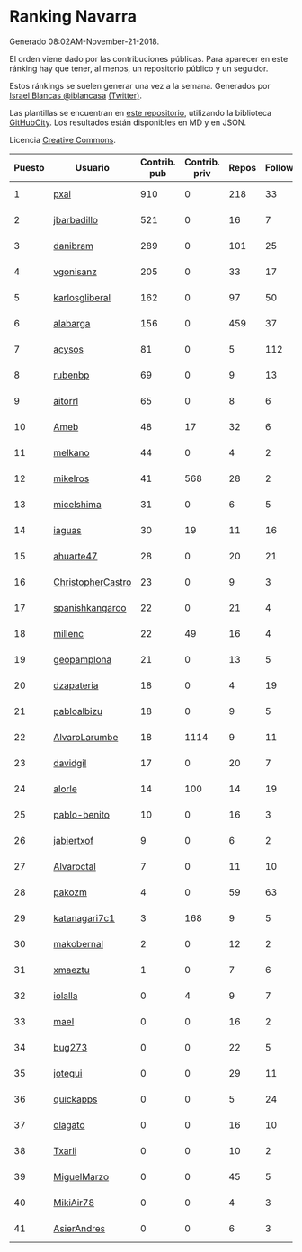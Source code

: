 # Ranking Navarra

Generado 08:02AM-November-21-2018.

El orden viene dado por las contribuciones públicas. Para aparecer en este ránking hay que tener, al menos, un repositorio público y un seguidor.

Estos ránkings se suelen generar una vez a la semana. Generados por [Israel Blancas @iblancasa](https://github.com/iblancasa/) [(Twitter)](https://twitter.com/iblancasa).

Las plantillas se encuentran en [este repositorio](https://github.com/iblancasa/GH-Spanish-Ranking), utilizando la biblioteca [GitHubCity](https://github.com/iblancasa/GitHubCity). Los resultados están disponibles en MD y en JSON.

Licencia [Creative Commons](https://creativecommons.org/licenses/by/4.0/).

| Puesto   |  Usuario  | Contrib. pub | Contrib. priv |Repos| Followers | Desde |  Avatar  |
|----------|-----------|--------------|---------------|-----|-----------|-------|----------|
|1|[pxai](https://github.com/pxai)|910|0|218|33|2011-12-02|![pxai]()|
|2|[jbarbadillo](https://github.com/jbarbadillo)|521|0|16|7|2016-01-29|![jbarbadillo]()|
|3|[danibram](https://github.com/danibram)|289|0|101|25|2013-02-21|![danibram]()|
|4|[vgonisanz](https://github.com/vgonisanz)|205|0|33|17|2012-05-03|![vgonisanz]()|
|5|[karlosgliberal](https://github.com/karlosgliberal)|162|0|97|50|2010-02-10|![karlosgliberal]()|
|6|[alabarga](https://github.com/alabarga)|156|0|459|37|2009-12-11|![alabarga]()|
|7|[acysos](https://github.com/acysos)|81|0|5|112|2012-04-18|![acysos]()|
|8|[rubenbp](https://github.com/rubenbp)|69|0|9|13|2011-01-18|![rubenbp]()|
|9|[aitorrl](https://github.com/aitorrl)|65|0|8|6|2010-08-19|![aitorrl]()|
|10|[Ameb](https://github.com/Ameb)|48|17|32|6|2010-09-03|![Ameb]()|
|11|[melkano](https://github.com/melkano)|44|0|4|2|2015-07-04|![melkano]()|
|12|[mikelros](https://github.com/mikelros)|41|568|28|2|2016-09-15|![mikelros]()|
|13|[micelshima](https://github.com/micelshima)|31|0|6|5|2014-12-15|![micelshima]()|
|14|[iaguas](https://github.com/iaguas)|30|19|11|16|2013-04-25|![iaguas]()|
|15|[ahuarte47](https://github.com/ahuarte47)|28|0|20|21|2013-09-30|![ahuarte47]()|
|16|[ChristopherCastro](https://github.com/ChristopherCastro)|23|0|9|3|2011-04-25|![ChristopherCastro]()|
|17|[spanishkangaroo](https://github.com/spanishkangaroo)|22|0|21|4|2009-10-29|![spanishkangaroo]()|
|18|[millenc](https://github.com/millenc)|22|49|16|4|2014-06-11|![millenc]()|
|19|[geopamplona](https://github.com/geopamplona)|21|0|13|5|2017-01-10|![geopamplona]()|
|20|[dzapateria](https://github.com/dzapateria)|18|0|4|19|2012-01-08|![dzapateria]()|
|21|[pabloalbizu](https://github.com/pabloalbizu)|18|0|9|5|2013-01-09|![pabloalbizu]()|
|22|[AlvaroLarumbe](https://github.com/AlvaroLarumbe)|18|1114|9|11|2013-04-25|![AlvaroLarumbe]()|
|23|[davidgil](https://github.com/davidgil)|17|0|20|7|2012-03-04|![davidgil]()|
|24|[alorle](https://github.com/alorle)|14|100|14|19|2013-04-26|![alorle]()|
|25|[pablo-benito](https://github.com/pablo-benito)|10|0|16|3|2015-05-07|![pablo-benito]()|
|26|[jabiertxof](https://github.com/jabiertxof)|9|0|6|2|2013-04-30|![jabiertxof]()|
|27|[Alvaroctal](https://github.com/Alvaroctal)|7|0|11|10|2013-05-29|![Alvaroctal]()|
|28|[pakozm](https://github.com/pakozm)|4|0|59|63|2012-10-26|![pakozm]()|
|29|[katanagari7c1](https://github.com/katanagari7c1)|3|168|9|5|2011-05-03|![katanagari7c1]()|
|30|[makobernal](https://github.com/makobernal)|2|0|12|2|2012-12-01|![makobernal]()|
|31|[xmaeztu](https://github.com/xmaeztu)|1|0|7|6|2011-04-01|![xmaeztu]()|
|32|[iolalla](https://github.com/iolalla)|0|4|9|7|2010-06-17|![iolalla]()|
|33|[mael](https://github.com/mael)|0|0|16|2|2010-02-10|![mael]()|
|34|[bug273](https://github.com/bug273)|0|0|22|5|2010-08-20|![bug273]()|
|35|[jotegui](https://github.com/jotegui)|0|0|29|11|2011-02-28|![jotegui]()|
|36|[quickapps](https://github.com/quickapps)|0|0|5|24|2011-10-15|![quickapps]()|
|37|[olagato](https://github.com/olagato)|0|0|16|10|2009-11-05|![olagato]()|
|38|[Txarli](https://github.com/Txarli)|0|0|10|2|2013-01-24|![Txarli]()|
|39|[MiguelMarzo](https://github.com/MiguelMarzo)|0|0|45|5|2016-09-15|![MiguelMarzo]()|
|40|[MikiAir78](https://github.com/MikiAir78)|0|0|4|3|2013-11-07|![MikiAir78]()|
|41|[AsierAndres](https://github.com/AsierAndres)|0|0|6|3|2016-09-23|![AsierAndres]()|
